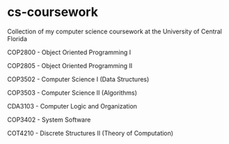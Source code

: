 # cs-coursework
Collection of my computer science coursework at the University of Central Florida

COP2800 - Object Oriented Programming I

COP2805 - Object Oriented Programming II

COP3502 - Computer Science I (Data Structures)

COP3503 - Computer Science II (Algorithms)

CDA3103 - Computer Logic and Organization

COP3402 - System Software

COT4210 - Discrete Structures II (Theory of Computation)

